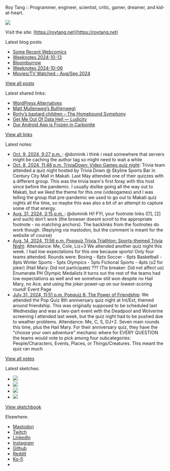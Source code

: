 Roy Tang :: Programmer, engineer, scientist, critic, gamer, dreamer, and kid-at-heart.

![](https://roytang.net/static/img/profile.jpg)

Visit the site: [https://roytang.net](https://roytang.net)

Latest blog posts:

- [Some Recent Webcomics](https://roytang.net/2024/10/recent-webcomics/)
- [Weeknotes 2024-10-13](https://roytang.net/2024/10/weeknotes-10-13/)
- [Bloomburrow](https://roytang.net/2024/10/bloomburrow/)
- [Weeknotes 2024-10-06](https://roytang.net/2024/10/weeknotes-10-06/)
- [Movies/TV Watched - Aug/Sep 2024](https://roytang.net/2024/10/movies-tv-aug-sep-2024/)

[View all posts](https://roytang.net/blog)

Latest shared links:

- [WordPress Alternatives](https://roytang.net/2024/10/c908d668aea231899792d1cfacd26a0c/)
- [Matt Mullenweg’s Bull(enweg)](https://roytang.net/2024/10/1739f4d0070a5a5695f1fd2ad5932655/)
- [Rorty’s bastard children – The Homebound Symphony](https://roytang.net/2024/10/884f7f85a24ed65a5e109bb013355fe2/)
- [Get Me Out Of Data Hell — Ludicity](https://roytang.net/2024/10/caac41d0243c4c14003184d21118f3f6/)
- [Our Android App is Frozen in Carbonite](https://roytang.net/2024/10/631c7eb5acca376d0ae0cf27701cc049/)

[View all links](https://roytang.net/links)

Latest notes:

- [Oct. 9, 2024, 9:27 p.m. ](https://roytang.net/2024/10/113277693126706061/): @dominik i think i read somewhere that servers might be caching the author tag so might need to wait a while
- [Oct. 8, 2024, 11:48 p.m. TriviaDown: Video Games quiz night](https://roytang.net/2024/10/triviadown-videogames/): Trivia team attended a quiz night hosted by Trivia Down @ Skyline Sports Bar in Century City Mall in Makati. Last May attended one of their quizzes with a different group. This was the trivia team&#x27;s first foray with this host since before the pandemic. I usually dislike going all the way out to Makati, but we liked the theme for this one (videogames) and I was telling the group that pre-pandemic we used to go out to Makati quiz nights all the time, so maybe this was also a bit of an attempt to capture some of that energy.
- [Aug. 31, 2024, 3:15 p.m. ](https://roytang.net/2024/08/113055400200140942/): @dominik Hi! FYI, your footnote links ([1], [2] and such) don&#x27;t work (the browser doesnt scroll to the appropriate footnote - no matching anchors). The backlinks from the footnotes do work though. (Replying via mastodon, but the comment is meant for the website of course)
- [Aug. 14, 2024, 11:56 p.m. Popquiz Trivia Triathlon: Sports-themed Trivia Night](https://roytang.net/2024/08/popquiz-sports/): Attendance: Me, Cole, Liz+3 We attended another quiz night this week. I had low expectations for this one because sports! Only four teams attended. Rounds were: Boxing - 6pts Soccer - 6pts Basketball - 8pts Winter Sports - 5pts Olympics - 5pts Fictional Sports - 4pts (x2 for joker) (Hail Mary: Did not participate) ??? (Tie breaker: Did not affect us) Enumerate PH Olympic Medalists It turns out the rest of the teams had low expectations as well and we somehow still won despite no Hail Mary, no Ace, and using the joker power-up on our lowest-scoring round! Event Page
- [July 31, 2024, 11:51 p.m. Popquiz 8: The Power of Friendship](https://roytang.net/2024/07/popquiz-8-friendship/): We attended the Pop Quiz 8th anniversary quiz night at Int/Ext, themed around friendship. This was originally supposed to be scheduled last Wednesday and was a two-part event with the Deadpool and Wolverine screening I attended last week, but the quiz night had to be pushed due to weather problems. Attendance: Me, C, S, DJ+2. Seven main rounds this time, plus the Hail Mary. For their anniversary quiz, they have the &quot;choose your own adventure&quot; mechanic where for EVERY QUESTION the teams would vote to pick among four subcategories: People/Characters, Events, Places, or Things/Creatures. This meant the quiz ran much

[View all notes](https://roytang.net/notes)

Latest sketches:


- ![](https://roytang.net/media/cache/c3/52/c3524701d7d18fa2b6b280d4437c7ba1.jpg)
- ![](https://roytang.net/media/cache/b8/6e/b86e3f7c5db451a5bf40260cdf52e2c0.jpg)
- ![](https://roytang.net/media/cache/09/11/09119bc377da2a1bf7e9d18251a6b7a6.jpg)
- ![](https://roytang.net/media/cache/3c/7d/3c7d410c1cd355b7897272dd51e3b61a.jpg)

[View sketchbook](https://roytang.net/albums/sketchbook)


Elsewhere:

- [Mastodon](https://indieweb.social/@roytang)
- [Twitch](https://twitch.tv/twitchyroy)
- [LinkedIn](https://www.linkedin.com/in/roytang)
- [Instagram](https://instagram.com/roytang0400)
- [Github](https://github.com/roytang)
- [Reddit](https://reddit.com/u/hungryroy)
- [Ko-fi](https://ko-fi.com/roytang)
- [](mailto:hello@roytang.net)
